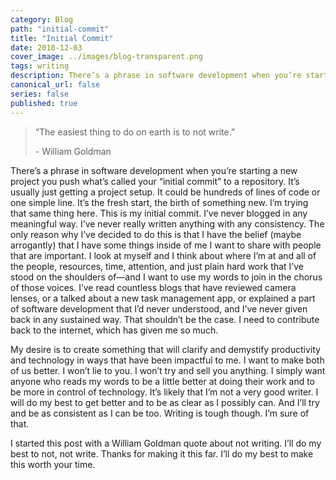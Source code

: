```yaml
---
category: Blog
path: "initial-commit"
title: "Initial Commit"
date: 2018-12-03
cover_image: ../images/blog-transparent.png
tags: writing
description: There’s a phrase in software development when you’re starting a new project you push what’s called your “initial commit” to a repository. It’s usually just getting a project setup...
canonical_url: false
series: false
published: true
---
```


> “The easiest thing to do on earth is to not write.”
> 
> \- William Goldman

There’s a phrase in software development when you’re starting a new project you push what’s called your “initial commit” to a repository. It’s usually just getting a project setup. It could be hundreds of lines of code or one simple line. It’s the fresh start, the birth of something new. I’m trying that same thing here. This is my initial commit. I’ve never blogged in any meaningful way. I’ve never really written anything with any consistency. The only reason why I’ve decided to do this is that I have the belief (maybe arrogantly) that I have some things inside of me I want to share with people that are important. I look at myself and I think about where I’m at and all of the people, resources, time, attention, and just plain hard work that I’ve stood on the shoulders of—and I want to use my words to join in the chorus of those voices. I’ve read countless blogs that have reviewed camera lenses, or a talked about a new task management app, or explained a part of software development that I’d never understood, and I’ve never given back in any sustained way. That shouldn’t be the case. I need to contribute back to the internet, which has given me so much.

My desire is to create something that will clarify and demystify productivity and technology in ways that have been impactful to me. I want to make both of us better. I won’t lie to you. I won’t try and sell you anything. I simply want anyone who reads my words to be a little better at doing their work and to be more in control of technology. It’s likely that I’m not a very good writer. I will do my best to get better and to be as clear as I possibly can. And I’ll try and be as consistent as I can be too. Writing is tough though. I’m sure of that.

I started this post with a William Goldman quote about not writing. I’ll do my best to not, not write. Thanks for making it this far. I’ll do my best to make this worth your time.
